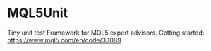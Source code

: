 # MQL5Unit
Tiny unit test Framework for MQL5 expert advisors.
Getting started: https://www.mql5.com/en/code/33089
